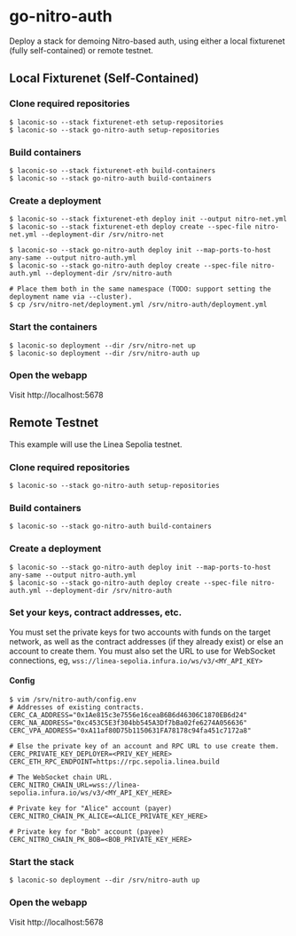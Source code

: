 # go-nitro-auth

Deploy a stack for demoing Nitro-based auth, using either a local fixturenet (fully self-contained) or remote testnet.

## Local Fixturenet (Self-Contained)

### Clone required repositories

```
$ laconic-so --stack fixturenet-eth setup-repositories
$ laconic-so --stack go-nitro-auth setup-repositories
```

### Build containers

```
$ laconic-so --stack fixturenet-eth build-containers
$ laconic-so --stack go-nitro-auth build-containers
```

### Create a deployment

```
$ laconic-so --stack fixturenet-eth deploy init --output nitro-net.yml
$ laconic-so --stack fixturenet-eth deploy create --spec-file nitro-net.yml --deployment-dir /srv/nitro-net

$ laconic-so --stack go-nitro-auth deploy init --map-ports-to-host any-same --output nitro-auth.yml
$ laconic-so --stack go-nitro-auth deploy create --spec-file nitro-auth.yml --deployment-dir /srv/nitro-auth

# Place them both in the same namespace (TODO: support setting the deployment name via --cluster).
$ cp /srv/nitro-net/deployment.yml /srv/nitro-auth/deployment.yml
```

### Start the containers

```
$ laconic-so deployment --dir /srv/nitro-net up
$ laconic-so deployment --dir /srv/nitro-auth up
```

### Open the webapp

Visit http://localhost:5678

## Remote Testnet

This example will use the Linea Sepolia testnet.

### Clone required repositories

```
$ laconic-so --stack go-nitro-auth setup-repositories
```

### Build containers

```
$ laconic-so --stack go-nitro-auth build-containers
```

### Create a deployment

```
$ laconic-so --stack go-nitro-auth deploy init --map-ports-to-host any-same --output nitro-auth.yml
$ laconic-so --stack go-nitro-auth deploy create --spec-file nitro-auth.yml --deployment-dir /srv/nitro-auth
```

### Set your keys, contract addresses, etc.

You must set the private keys for two accounts with funds on the target network, as well as the contract addresses
(if they already exist) or else an account to create them.  You must also set the URL to use for WebSocket connections,
eg, `wss://linea-sepolia.infura.io/ws/v3/<MY_API_KEY>`

#### Config

```
$ vim /srv/nitro-auth/config.env
# Addresses of existing contracts.
CERC_CA_ADDRESS="0x1Ae815c3e7556e16ceaB6B6d46306C1870EB6d24"
CERC_NA_ADDRESS="0xc453C5E3f304bb545A3Df7bBa02fe6274A056636"
CERC_VPA_ADDRESS="0xA11af80D75b1150631FA78178c94fa451c7172a8"

# Else the private key of an account and RPC URL to use create them.
CERC_PRIVATE_KEY_DEPLOYER=<PRIV_KEY_HERE>
CERC_ETH_RPC_ENDPOINT=https://rpc.sepolia.linea.build

# The WebSocket chain URL.
CERC_NITRO_CHAIN_URL=wss://linea-sepolia.infura.io/ws/v3/<MY_API_KEY_HERE>

# Private key for "Alice" account (payer)
CERC_NITRO_CHAIN_PK_ALICE=<ALICE_PRIVATE_KEY_HERE>

# Private key for "Bob" account (payee)
CERC_NITRO_CHAIN_PK_BOB=<BOB_PRIVATE_KEY_HERE>
```

### Start the stack
```
$ laconic-so deployment --dir /srv/nitro-auth up
```

### Open the webapp

Visit http://localhost:5678
